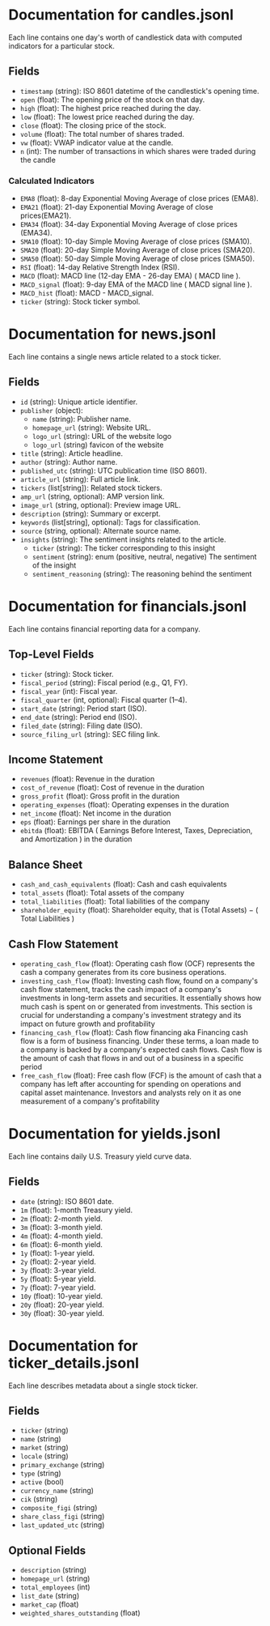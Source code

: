 # Documentation for candles.jsonl

Each line contains one day's worth of candlestick data with computed indicators for a particular stock.

## Fields

- `timestamp` (string): ISO 8601 datetime of the candlestick's opening time.
- `open` (float): The opening price of the stock on that day.
- `high` (float): The highest price reached during the day.
- `low` (float): The lowest price reached during the day.
- `close` (float): The closing price of the stock.
- `volume` (float): The total number of shares traded.
- `vw` (float): VWAP indicator value at the candle.
- `n` (int): The number of transactions in which shares were traded during the candle

### Calculated Indicators

- `EMA8` (float): 8-day Exponential Moving Average of close prices (EMA8).
- `EMA21` (float): 21-day Exponential Moving Average of close prices(EMA21).
- `EMA34` (float): 34-day Exponential Moving Average of close prices (EMA34).
- `SMA10` (float): 10-day Simple Moving Average of close prices (SMA10).
- `SMA20` (float): 20-day Simple Moving Average of close prices (SMA20).
- `SMA50` (float): 50-day Simple Moving Average of close prices (SMA50).
- `RSI` (float): 14-day Relative Strength Index (RSI).
- `MACD` (float): MACD line (12-day EMA - 26-day EMA) ( MACD line ).
- `MACD_signal` (float): 9-day EMA of the MACD line ( MACD signal line ).
- `MACD_hist` (float): MACD - MACD_signal.
- `ticker` (string): Stock ticker symbol.


# Documentation for news.jsonl

Each line contains a single news article related to a stock ticker.

## Fields

- `id` (string): Unique article identifier.
- `publisher` (object):
  - `name` (string): Publisher name.
  - `homepage_url` (string): Website URL.
  - `logo_url` (string): URL of the website logo
  - `logo_url` (string) favicon of the website
- `title` (string): Article headline.
- `author` (string): Author name.
- `published_utc` (string): UTC publication time (ISO 8601).
- `article_url` (string): Full article link.
- `tickers` (list[string]): Related stock tickers.
- `amp_url` (string, optional): AMP version link.
- `image_url` (string, optional): Preview image URL.
- `description` (string): Summary or excerpt.
- `keywords` (list[string], optional): Tags for classification.
- `source` (string, optional): Alternate source name.
- `insights` (string): The sentiment insights related to the article.
  - `ticker` (string): The ticker corresponding to this insight
  - `sentiment` (string): enum (positive, neutral, negative) The sentiment of the insight
  - `sentiment_reasoning` (string): The reasoning behind the sentiment

# Documentation for financials.jsonl

Each line contains financial reporting data for a company.

## Top-Level Fields

- `ticker` (string): Stock ticker.
- `fiscal_period` (string): Fiscal period (e.g., Q1, FY).
- `fiscal_year` (int): Fiscal year.
- `fiscal_quarter` (int, optional): Fiscal quarter (1–4).
- `start_date` (string): Period start (ISO).
- `end_date` (string): Period end (ISO).
- `filed_date` (string): Filing date (ISO).
- `source_filing_url` (string): SEC filing link.

## Income Statement

- `revenues` (float): Revenue in the duration
- `cost_of_revenue` (float): Cost of revenue in the duration
- `gross_profit` (float): Gross profit in the duration
- `operating_expenses` (float): Operating expenses in the duration
- `net_income` (float): Net income in the duration
- `eps` (float): Earnings per share in the duration
- `ebitda` (float): EBITDA (  Earnings Before Interest, Taxes, Depreciation, and Amortization ) in the duration

## Balance Sheet

- `cash_and_cash_equivalents` (float): Cash and cash equivalents
- `total_assets` (float): Total assets of the company  
- `total_liabilities` (float): Total liabilities of the company
- `shareholder_equity` (float): Shareholder equity, that is (Total Assets) − ( Total Liabilities )

## Cash Flow Statement

- `operating_cash_flow` (float): Operating cash flow (OCF) represents the cash a company generates from its core business operations.
- `investing_cash_flow` (float): Investing cash flow, found on a company's cash flow statement, tracks the cash impact of a company's investments in long-term assets and securities. It essentially shows how much cash is spent on or generated from investments. This section is crucial for understanding a company's investment strategy and its impact on future growth and profitability
- `financing_cash_flow` (float): Cash flow financing aka Financing cash flow is a form of business financing. Under these terms, a loan made to a company is backed by a company's expected cash flows. Cash flow is the amount of cash that flows in and out of a business in a specific period
- `free_cash_flow` (float): Free cash flow (FCF) is the amount of cash that a company has left after accounting for spending on operations and capital asset maintenance. Investors and analysts rely on it as one measurement of a company's profitability


# Documentation for yields.jsonl

Each line contains daily U.S. Treasury yield curve data.

## Fields

- `date` (string): ISO 8601 date.
- `1m` (float): 1-month Treasury yield.
- `2m` (float): 2-month yield.
- `3m` (float): 3-month yield.
- `4m` (float): 4-month yield.
- `6m` (float): 6-month yield.
- `1y` (float): 1-year yield.
- `2y` (float): 2-year yield.
- `3y` (float): 3-year yield.
- `5y` (float): 5-year yield.
- `7y` (float): 7-year yield.
- `10y` (float): 10-year yield.
- `20y` (float): 20-year yield.
- `30y` (float): 30-year yield.


# Documentation for ticker_details.jsonl

Each line describes metadata about a single stock ticker.

## Fields

- `ticker` (string)
- `name` (string)
- `market` (string)
- `locale` (string)
- `primary_exchange` (string)
- `type` (string)
- `active` (bool)
- `currency_name` (string)
- `cik` (string)
- `composite_figi` (string)
- `share_class_figi` (string)
- `last_updated_utc` (string)

## Optional Fields

- `description` (string)
- `homepage_url` (string)
- `total_employees` (int)
- `list_date` (string)
- `market_cap` (float)
- `weighted_shares_outstanding` (float)
